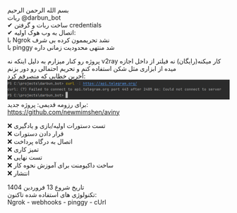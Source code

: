 بسم الله الرحمن الرحیم  
ربات @darbun_bot  
 ✔ ساخت ربات و گرفتن credentials  
 ✔ اتصال به وب هوک اولیه:  
      با Ngrok نشد تحریممون کرده بی شرف  
      با pinggy شد منتهی محدودیت زمانی داره  

 پروژه رو کنار میزارم به دلیل اینکه نه v2ray کار میکنه(رایگان) نه فیلتر از داخل اجازه میده از ابزاری مثل شکن استفاده کنم و تحریم احتمالی رو دور بزنم  
 آخرین خطایی که منصرفم کرد:  
![last error](https://github.com/newmimshen/darbun-bot-public/blob/0965b930158bdf6641ab3ed56a0a36caaca610b8/Capture.PNG)  
برای رزومه قدیمی: پروژه جدید:  
https://github.com/newmimshen/aviny
      
 ❌ تست دستورات اولیه/بازی و یادگیری  
 ❌ قرار دادن دستورات   
 ❌ اتصال به درگاه پرداخت  
 ❌ تمیز کاری  
 ❌ تست نهایی  
 ❌ ساخت داکیومنت برای آموزش نحوه کار  
 ❌ انتشار  


تاریخ شروع
13 فروردین 1404  
تکنولوژی های استفاده شده تاکنون:  
Ngrok - webhooks - pinggy - cUrl 
